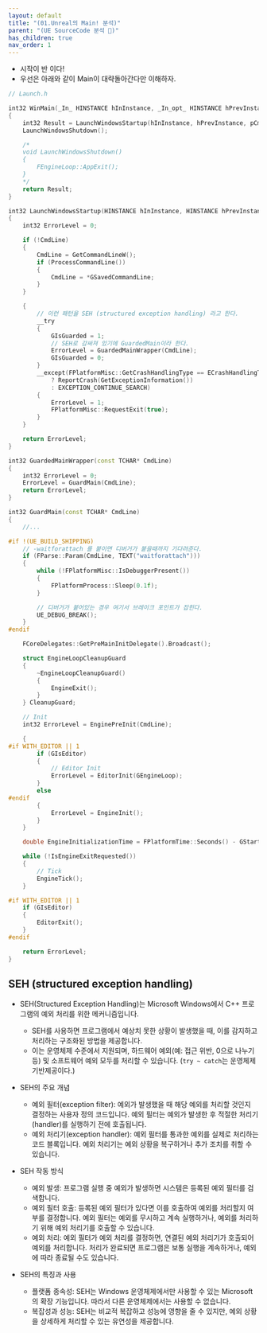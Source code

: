 ```yaml
---
layout: default
title: "(01.Unreal의 Main! 분석)"
parent: "(UE SourceCode 분석 🤖)"
has_children: true
nav_order: 1
---
```


* 시작이 반 이다! 
* 우선은 아래와 같이 Main이 대략돌아간다만 이해하자.

```cpp
// Launch.h

int32 WinMain(_In_ HINSTANCE hInInstance, _In_opt_ HINSTANCE hPrevInstance, _In_ char* pCmdLine, _In_ int32 nCmdShow)
{
    int32 Result = LaunchWindowsStartup(hInInstance, hPrevInstance, pCmdLine, nCmdShow, nullptr);
    LaunchWindowsShutdown();

    /*
    void LaunchWindowsShutdown()
    {
        FEngineLoop::AppExit();
    }
    */
    return Result;
}
```

```cpp
int32 LaunchWindowsStartup(HINSTANCE hInInstance, HINSTANCE hPrevInstance, char*, int32 nCmdShow, const TCHAR* CmdLine)
{
    int32 ErrorLevel = 0;

    if (!CmdLine)
    {
        CmdLine = GetCommandLineW();
        if (ProcessCommandLine())
        {
            CmdLine = *GSavedCommandLine;
        }
    }

    {
        // 이런 패턴을 SEH (structured exception handling) 라고 한다.
        __try
        {
            GIsGuarded = 1;
            // SEH로 감싸져 있기에 GuardedMain이라 한다.
            ErrorLevel = GuardedMainWrapper(CmdLine);
            GIsGuarded = 0;
        }
        __except(FPlatformMisc::GetCrashHandlingType == ECrashHandlingType::Default
            ? ReportCrash(GetExceptionInformation())
			: EXCEPTION_CONTINUE_SEARCH)
        {
            ErrorLevel = 1;
            FPlatformMisc::RequestExit(true);
        }
    }

    return ErrorLevel;
}
```

```cpp
int32 GuardedMainWrapper(const TCHAR* CmdLine)
{
    int32 ErrorLevel = 0;
    ErrorLevel = GuardMain(CmdLine);
    return ErrorLevel;
}
```

```cpp
int32 GuardMain(const TCHAR* CmdLine)
{
    //...

#if !(UE_BUILD_SHIPPING)
    // -waitforattach 를 붙이면 디버거가 붙을때까지 기다려준다.
    if (FParse::Param(CmdLine, TEXT("waitforattach")))
    {
        while (!FPlatformMisc::IsDebuggerPresent())
        {
            FPlatformProcess::Sleep(0.1f);
        }

        // 디버거가 붙어있는 경우 여기서 브레이크 포인트가 잡힌다.
        UE_DEBUG_BREAK();
    }
#endif

    FCoreDelegates::GetPreMainInitDelegate().Broadcast();

    struct EngineLoopCleanupGuard
    {
        ~EngineLoopCleanupGuard()
        {
            EngineExit();
        }
    } CleanupGuard;

    // Init
    int32 ErrorLevel = EnginePreInit(CmdLine);

    {
#if WITH_EDITOR || 1
        if (GIsEditor)
        {
            // Editor Init
            ErrorLevel = EditorInit(GEngineLoop);
        }
        else
#endif
        {
            ErrorLevel = EngineInit();
        }
    }

    double EngineInitializationTime = FPlatformTime::Seconds() - GStartTime;

    while (!IsEngineExitRequested())
    {
        // Tick
        EngineTick();
    }

#if WITH_EDITOR || 1
    if (GIsEditor)
    {
        EditorExit();
    }
#endif

    return ErrorLevel;
}
```

## SEH (structured exception handling) 

* SEH(Structured Exception Handling)는 Microsoft Windows에서 C++ 프로그램의 예외 처리를 위한 메커니즘입니다. 
    * SEH를 사용하면 프로그램에서 예상치 못한 상황이 발생했을 때, 이를 감지하고 처리하는 구조화된 방법을 제공합니다. 
    * 이는 운영체제 수준에서 지원되며, 하드웨어 예외(예: 접근 위반, 0으로 나누기 등) 및 소프트웨어 예외 모두를 처리할 수 있습니다. (`try ~ catch`는 운영체제 기반제공이다.)

* SEH의 주요 개념
    * 예외 필터(exception filter): 예외가 발생했을 때 해당 예외를 처리할 것인지 결정하는 사용자 정의 코드입니다. 예외 필터는 예외가 발생한 후 적절한 처리기(handler)를 실행하기 전에 호출됩니다.
    * 예외 처리기(exception handler): 예외 필터를 통과한 예외를 실제로 처리하는 코드 블록입니다. 예외 처리기는 예외 상황을 복구하거나 추가 조치를 취할 수 있습니다.
* SEH 작동 방식
    * 예외 발생: 프로그램 실행 중 예외가 발생하면 시스템은 등록된 예외 필터를 검색합니다.
    * 예외 필터 호출: 등록된 예외 필터가 있다면 이를 호출하여 예외를 처리할지 여부를 결정합니다. 예외 필터는 예외를 무시하고 계속 실행하거나, 예외를 처리하기 위해 예외 처리기를 호출할 수 있습니다.
    * 예외 처리: 예외 필터가 예외 처리를 결정하면, 연결된 예외 처리기가 호출되어 예외를 처리합니다. 처리가 완료되면 프로그램은 보통 실행을 계속하거나, 예외에 따라 종료될 수도 있습니다.
* SEH의 특징과 사용
    * 플랫폼 종속성: SEH는 Windows 운영체제에서만 사용할 수 있는 Microsoft의 확장 기능입니다. 따라서 다른 운영체제에서는 사용할 수 없습니다.
    * 복잡성과 성능: SEH는 비교적 복잡하고 성능에 영향을 줄 수 있지만, 예외 상황을 상세하게 처리할 수 있는 유연성을 제공합니다.